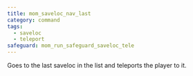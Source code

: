 ```yaml
---
title: mom_saveloc_nav_last
category: command
tags:
  - saveloc
  - teleport
safeguard: mom_run_safeguard_saveloc_tele
---
```


Goes to the last saveloc in the list and teleports the player to it.